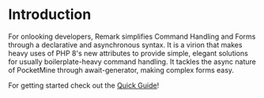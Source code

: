 # Introduction

For onlooking developers, Remark simplifies Command Handling and Forms through a declarative and asynchronous syntax. It is a virion that makes heavy uses of PHP 8's new attributes to provide simple, elegant solutions for usually boilerplate-heavy command handling. It tackles the async nature of PocketMine through await-generator, making complex forms easy.

For getting started check out the [Quick Guide]!

[Quick Guide]: quick-guide/index.md
[Command Handling]: quick-guide/command_handling.md
[Forms]: quick-guide/forms.md
